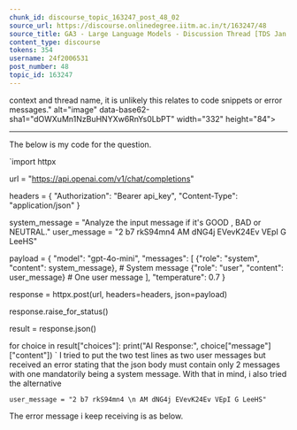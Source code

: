 ```yaml
---
chunk_id: discourse_topic_163247_post_48_02
source_url: https://discourse.onlinedegree.iitm.ac.in/t/163247/48
source_title: GA3 - Large Language Models - Discussion Thread [TDS Jan 2025]
content_type: discourse
tokens: 354
username: 24f2006531
post_number: 48
topic_id: 163247
---
```


 context and thread name, it is unlikely this relates to code snippets or error messages." alt="image" data-base62-sha1="dOWXuMn1NzBuHNYXw6RnYs0LbPT" width="332" height="84">

---

The below is my code for the question.

`import httpx

url = "https://api.openai.com/v1/chat/completions"

headers = {
 "Authorization": "Bearer api_key",
 "Content-Type": "application/json"
}

system_message = "Analyze the input message if it's GOOD , BAD or NEUTRAL."
user_message = "2 b7 rkS94mn4 AM dNG4j EVevK24Ev VEpI G LeeHS"

payload = {
 "model": "gpt-4o-mini",
 "messages": [
 {"role": "system", "content": system_message}, # System message
 {"role": "user", "content": user_message} # One user message
 ],
 "temperature": 0.7
}

response = httpx.post(url, headers=headers, json=payload)

response.raise_for_status()

result = response.json()

for choice in result["choices"]:
 print("AI Response:", choice["message"]["content"])
`
I tried to put the two test lines as two user messages but received an error stating that the json body must contain only 2 messages with one mandatorily being a system message. With that in mind, i also tried the alternative

`user_message = "2 b7 rkS94mn4 \n AM dNG4j EVevK24Ev VEpI G LeeHS"`

The error message i keep receiving is as below.
